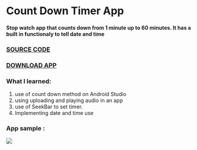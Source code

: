 # Count Down Timer App

#### Stop watch app that counts down from 1 minute up to 60 minutes. It has a built in functionaly to tell date and time 
### [SOURCE CODE](https://github.com/mohammed1478/Count-Down-Timer-app/blob/master/app/src/main/java/com/example/countdowntimer/MainActivity.java)

### [DOWNLOAD APP](https://github.com/mohammed1478/Count-Down-Timer-app/blob/master/app/src/release/app-release.apk)

### What I learned:
1.  use of count down method on Android Studio
2.  using uploading and playing audio in an app
3.  use of SeekBar to set timer.
4.  Implementing date and time use


### App sample :
![](https://media.giphy.com/media/gL8pIWBTj5c1Y0gLV2/giphy.gif)
